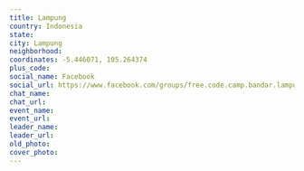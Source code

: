 ```yaml
---
title: Lampung
country: Indonesia
state: 
city: Lampung
neighborhood: 
coordinates: -5.446071, 105.264374
plus_code:
social_name: Facebook
social_url: https://www.facebook.com/groups/free.code.camp.bandar.lampung
chat_name:
chat_url:
event_name:
event_url:
leader_name:
leader_url:
old_photo: 
cover_photo:
---
```

